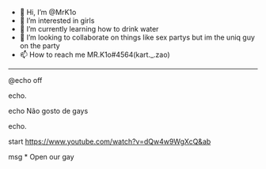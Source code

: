 - 👋 Hi, I’m @MrK1o
- 👀 I’m interested in girls
- 🌱 I’m currently learning how to drink water
- 💞️ I’m looking to collaborate on things like sex partys but im the uniq guy on the party
- 📫 How to reach me MR.K1o#4564(kart._.zao)

*************************************************************************************************************************************************************************

@echo off

echo.

echo Não gosto de gays

echo.

start https://www.youtube.com/watch?v=dQw4w9WgXcQ&ab

msg * Open our gay
